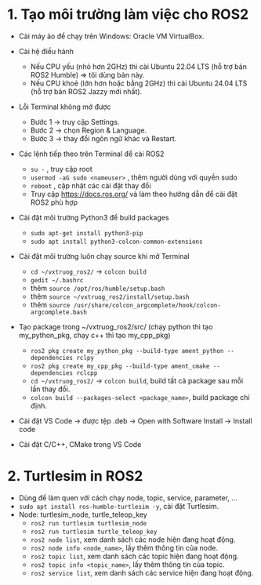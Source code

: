 # 1. Tạo môi trường làm việc cho ROS2
- Cài máy ảo để chạy trên Windows: Oracle VM VirtualBox.
- Cài hệ điều hành
	+ Nếu CPU yếu (nhỏ hơn 2GHz) thì cài Ubuntu 22.04 LTS (hỗ trợ bản ROS2 Humble) => tôi dùng bản này.
	+ Nếu CPU khoẻ (lớn hơn hoặc bằng 2GHz) thì cài Ubuntu 24.04 LTS (hỗ trợ bản ROS2 Jazzy mới nhất).
- Lỗi Terminal không mở được
	+ Bước 1 -> truy cập Settings.
	+ Bước 2 -> chọn Region & Language.
	+ Bước 3 -> thay đổi ngôn ngữ khác và Restart.

- Các lệnh tiếp theo trên Terminal để cài ROS2
	+ `su -` , truy cập root
	+ `usermod -aG sudo <nameuser>` , thêm người dùng với quyền sudo
	+ `reboot` , cập nhật các cài đặt thay đổi
	+ Truy cập https://docs.ros.org/ và làm theo hướng dẫn để cài đặt ROS2 phù hợp

- Cài đặt môi trường Python3 để build packages
	+ `sudo apt-get install python3-pip`
	+ `sudo apt install python3-colcon-common-extensions`

- Cài đặt môi trường luôn chạy source khi mở Terminal
	+ `cd ~/vxtruog_ros2/` -> `colcon build`
	+ `gedit ~/.bashrc`
	+ thêm `source /opt/ros/humble/setup.bash`
	+ thêm `source ~/vxtruog_ros2/install/setup.bash`
	+ thêm `source /usr/share/colcon_argcomplete/hook/colcon-argcomplete.bash`

- Tạo package trong ~/vxtruog_ros2/src/ (chạy python thì tạo my_python_pkg, chạy c++ thì tạo my_cpp_pkg)
	+ `ros2 pkg create my_python_pkg --build-type ament_python --dependencies rclpy`
	+ `ros2 pkg create my_cpp_pkg --build-type ament_cmake --dependencies rclcpp`
	+ `cd ~/vxtruog_ros2/` -> `colcon build`, build tất cả package sau mỗi lần thay đổi.
	+ `colcon build --packages-select <package_name>`, build package chỉ định.

- Cài đặt VS Code -> được tệp .deb -> Open with Software Install -> Install code
- Cài đặt C/C++, CMake trong VS Code

# 2. Turtlesim in ROS2
- Dùng để làm quen với cách chạy node, topic, service, parameter, ...
- `sudo apt install ros-humble-turtlesim -y`, cài đặt Turtlesim.
- Node: turtlesim_node, turtle_teleop_key
	+ `ros2 run turtlesim turtlesim_node`
	+ `ros2 run turtlesim turtle_teleop_key`
	+ `ros2 node list`, xem danh sách các node hiện đang hoạt động.
	+ `ros2 node info <node_name>`, lấy thêm thông tin của node.
	+ `ros2 topic list`, xem danh sách các topic hiện đang hoạt động.
	+ `ros2 topic info <topic_name>`, lấy thêm thông tin của topic.
	+ `ros2 service list`, xem danh sách các service hiện đang hoạt động.

	
